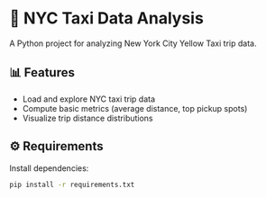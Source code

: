 # 🗽 NYC Taxi Data Analysis

A Python project for analyzing New York City Yellow Taxi trip data.

## 📊 Features
- Load and explore NYC taxi trip data
- Compute basic metrics (average distance, top pickup spots)
- Visualize trip distance distributions

## ⚙️ Requirements
Install dependencies:
```bash
pip install -r requirements.txt

